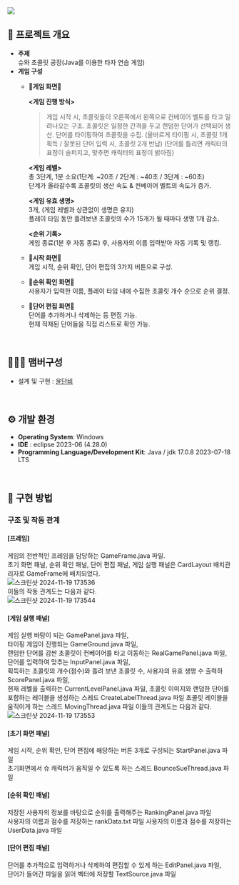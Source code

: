 ![](https://capsule-render.vercel.app/api?type=waving&color=auto&height=170&text=Typing%20Game%20⌨&textColor=ffffff&fontSize=50&animation=twinkling&section=header)

## 🚩 프로젝트 개요
- **주제**  
    슈와 초콜릿 공장(Java를 이용한 타자 연습 게임)
- **게임 구성**
  - 🍫**게임 화면**🍫
    
    __<게임 진행 방식>__
    > 게임 시작 시, 초콜릿들이 오른쪽에서 왼쪽으로 컨베이어 벨트를 타고 밀려나오는 구조.
    > 초콜릿은 일정한 간격을 두고 랜덤한 단어가 선택되어 생산.
    > 단어를 타이핑하여 초콜릿을 수집.
    > (올바르게 타이핑 시, 초콜릿 1개 획득 / 잘못된 단어 입력 시, 초콜릿 2개 반납)
    > (단어를 틀리면 캐릭터의 표정이 슬퍼지고, 맞추면 캐릭터의 표정이 밝아짐)
    
     __<게임 레벨>__  
        총 3단계, 1분 소요(1단계: ~20초 / 2단계 : ~40초 / 3단계 : ~60초)  
        단계가 올라갈수록 초콜릿의 생산 속도 & 컨베이어 벨트의 속도가 증가.
    
     __<게임 유효 생명>__  
        3개, (게임 레벨과 상관없이 생명은 유지)  
        플레이 타임 동안 흘려보낸 초콜릿의 수가 15개가 될 때마다 생명 1개 감소.
    
     __<순위 기록>__  
         게임 종료(1분 후 자동 종료) 후, 사용자의 이름 입력받아 자동 기록 및 랭킹.
    
  - 🍫**시작 화면**🍫  
    게임 시작, 순위 확인, 단어 편집의 3가지 버튼으로 구성.
    
  - 🍫**순위 확인 화면**🍫  
    사용자가 입력한 이름, 플레이 타임 내에 수집한 초콜릿 개수 순으로 순위 결정.
    
  - 🍫**단어 편집 화면**🍫  
    단어를 추가하거나 삭제하는 등 편집 가능.
    <br>현재 적재된 단어들을 직접 리스트로 확인 가능.
<br>

## 🧑‍🤝‍🧑 맴버구성
 - 설계 및 구현 : [윤단비](https://github.com/yoondanbi) 

<br>

 ## ⚙️ 개발 환경
- **Operating System**: Windows
- **IDE** : eclipse 2023-06 (4.28.0)
- **Programming Language/Development Kit**: Java / jdk 17.0.8 2023-07-18 LTS
<br>

## 💝 구현 방법
### 구조 및 작동 관계
#### [프레임] 
게임의 전반적인 프레임을 담당하는 GameFrame.java 파일.  
초기 화면 패널, 순위 확인 패널, 단어 편집 패널, 게임 실행 패널은 CardLayout 배치관리자로 
GameFrame에 배치되었다.
<br>
![스크린샷 2024-11-19 173536](https://github.com/user-attachments/assets/d36336cc-faaf-463e-af9f-263b98aab2ec)
<br>
이들의 작동 관계도는 다음과 같다. 
<br>
![스크린샷 2024-11-19 173544](https://github.com/user-attachments/assets/89b6568a-99e8-41db-b587-cdae8b14ad1a)
<br>
#### [게임 실행 패널]  
게임 실행 바탕이 되는 GamePanel.java 파일,  
타이핑 게임이 진행되는 GameGround.java 파일,  
랜덤한 단어를 감싼 초콜릿이 컨베이어를 타고 이동하는 RealGamePanel.java 파일,  
단어를 입력하여 맞추는 InputPanel.java 파일,  
획득하는 초콜릿의 개수(점수)와 흘려 보낸 초콜릿 수, 사용자의 유효 생명 수 출력하 
ScorePanel.java 파일,  
현재 레벨을 출력하는 CurrentLevelPanel.java 파일, 
초콜릿 이미지와 랜덤한 단어를 포함하는 레이블을 생성하는 스레드 CreateLabelThread.java 파일 
초콜릿 레이블을 움직이게 하는 스레드 MovingThread.java 파일 
이들의 관계도는 다음과 같다.
<br>
![스크린샷 2024-11-19 173553](https://github.com/user-attachments/assets/d90b0f7a-054c-4ce2-910f-6f016fb742d9)
<br>
#### [초기 화면 패널]  
게임 시작, 순위 확인, 단어 편집에 해당하는 버튼 3개로 구성되는 StartPanel.java 파일  
초기화면에서 슈 캐릭터가 움직일 수 있도록 하는 스레드 BounceSueThread.java 파일 
#### [순위 확인 패널]  
저장된 사용자의 정보를 바탕으로 순위를 출력해주는 RankingPanel.java 파일  
사용자의 이름과 점수를 저장하는 rankData.txt 파일 
사용자의 이름과 점수를 저장하는 UserData.java 파일 
#### [단어 편집 패널]  
단어를 추가적으로 입력하거나 삭제하여 편집할 수 있게 하는 EditPanel.java 파일,  
단어가 들어간 파일을 읽어 벡터에 저장할 TextSource.java 파일
